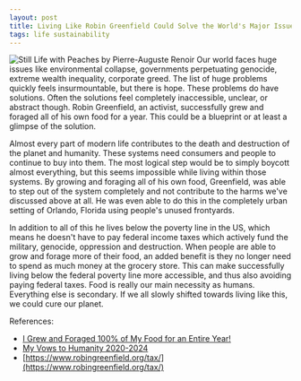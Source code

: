 ```yaml
---
layout: post
title: Living Like Robin Greenfield Could Solve the World's Major Issues
tags: life sustainability
---
```

![Still Life with Peaches by Pierre-Auguste Renoir](https://upload.wikimedia.org/wikipedia/commons/1/19/Still_Life_with_Peaches_MET_DT1140.jpg)
Our world faces huge issues like environmental collapse, governments perpetuating genocide, extreme wealth inequality, corporate greed. The list of huge problems quickly feels insurmountable, but there is hope. These problems do have solutions. Often the solutions feel completely inaccessible, unclear, or abstract though. Robin Greenfield, an activist, successfully grew and foraged all of his own food for a year. This could be a blueprint or at least a glimpse of the solution. 

Almost every part of modern life contributes to the death and destruction of the planet and humanity. These systems need consumers and people to continue to buy into them. The most logical step would be to simply boycott almost everything, but this seems impossible while living within those systems. By growing and foraging all of his own food, Greenfield, was able to step out of the system completely and not contribute to the harms we've discussed above at all. He was even able to do this in the completely urban setting of Orlando, Florida using people's unused frontyards.

In addition to all of this he lives below the poverty line in the US, which means he doesn't have to pay federal income taxes which actively fund the military, genocide, oppression and destruction. When people are able to grow and forage more of their food, an added benefit is they no longer need to spend as much money at the grocery store. This can make successfully living below the federal poverty line more accessible, and thus also avoiding paying federal taxes. Food is really our main necessity as humans. Everything else is secondary. If we all slowly shifted towards living like this, we could cure our planet. 


References: 
- [I Grew and Foraged 100% of My Food for an Entire Year!](https://www.youtube.com/watch?v=nX4kq4QfYRA)
- [My Vows to Humanity 2020-2024 ](https://www.robingreenfield.org/vows/)
- [https://www.robingreenfield.org/tax/](https://www.robingreenfield.org/tax/)
